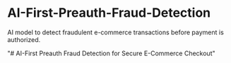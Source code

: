 # AI-First-Preauth-Fraud-Detection
AI model to detect fraudulent e-commerce transactions before payment is authorized.

"# AI-First Preauth Fraud Detection for Secure E-Commerce Checkout" 
